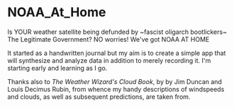 # NOAA_At_Home
Is YOUR weather satellite being defunded by ~fascist oligarch bootlickers~ The Legitimate Government? NO worries! We've got
NOAA AT HOME

It started as a handwritten journal but my aim is to create a simple app that will synthesize and analyze data in addition to merely recording it. I'm starting early and learning as I go. 

Thanks also to *The Weather Wizard's Cloud Book*, by by Jim Duncan and Louis Decimus Rubin, from whence my handy descriptions of windspeeds and clouds, as well as subsequent predictions, are taken from. 
